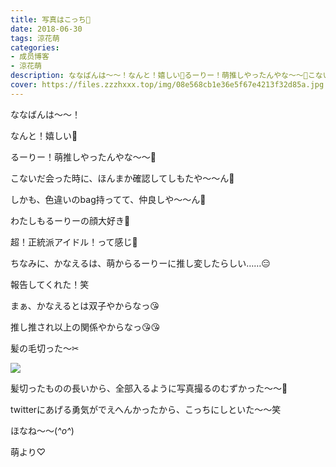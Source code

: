 ```yaml
---
title: 写真はこっち📸
date: 2018-06-30
tags: 涼花萌
categories: 
- 成员博客
- 涼花萌
description: ななばんは〜〜！なんと！嬉しい💓るーりー！萌推しやったんやな〜〜🙈こないだ会った時に、ほんまか確認してしもたや〜〜ん🙈しかも、色違いのbag持ってて、仲良...
cover: https://files.zzzhxxx.top/img/08e568cb1e36e5f67e4213f32d85a.jpg 
---
```






ななばんは〜〜！





なんと！嬉しい💓


るーりー！萌推しやったんやな〜〜🙈




こないだ会った時に、ほんまか確認してしもたや〜〜ん🙈




しかも、色違いのbag持ってて、仲良しや〜〜ん🙈







わたしもるーりーの顔大好き💓


超！正統派アイドル！って感じ💓








ちなみに、かなえるは、萌からるーりーに推し変したらしい……😑



報告してくれた！笑






まぁ、かなえるとは双子やからなっ😘


推し推され以上の関係やからなっ😘😘













髪の毛切った〜✂︎

![](https://files.zzzhxxx.top/img/08e568cb1e36e5f67e4213f32d85a.jpg)






髪切ったものの長いから、全部入るように写真撮るのむずかった〜〜🙈






twitterにあげる勇気がでえへんかったから、こっちにしといた〜〜笑









ほなね〜〜(*^o^*)





萌より♡



